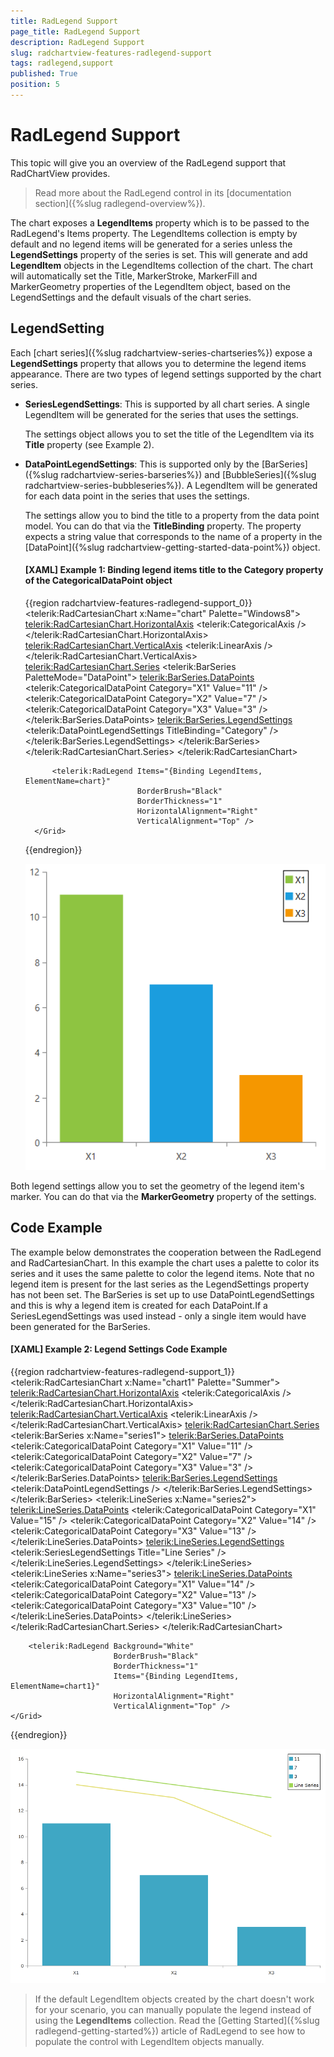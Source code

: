 ```yaml
---
title: RadLegend Support
page_title: RadLegend Support
description: RadLegend Support
slug: radchartview-features-radlegend-support
tags: radlegend,support
published: True
position: 5
---
```


# RadLegend Support

This topic will give you an overview of the RadLegend support that RadChartView provides.

> Read more about the RadLegend control in its [documentation section]({%slug radlegend-overview%}).

The chart exposes a __LegendItems__ property which is to be passed to the RadLegend's Items property. The LegendItems collection is empty by default and no legend items will be generated for a series unless the __LegendSettings__ property of the series is set. This will generate and add __LegendItem__ objects in the LegendItems collection of the chart. The chart will automatically set the Title, MarkerStroke, MarkerFill and MarkerGeometry properties of the LegendItem object, based on the LegendSettings and the default visuals of the chart series.

## LegendSetting

Each [chart series]({%slug radchartview-series-chartseries%}) expose a __LegendSettings__ property that allows you to determine the legend items appearance. There are two types of legend settings supported by the chart series.

* __SeriesLegendSettings__: This is supported by all chart series. A single LegendItem will be generated  for the series that uses the settings.

	The settings object allows you to set the title of the LegendItem via its __Title__ property (see Example 2).

* __DataPointLegendSettings__: This is supported only by the [BarSeries]({%slug radchartview-series-barseries%}) and [BubbleSeries]({%slug radchartview-series-bubbleseries%}). A LegendItem will be generated for each data point in the series that uses the settings.

	The settings allow you to bind the title to a property from the data point model. You can do that via the __TitleBinding__ property. The property expects a string value that corresponds to the name of a property in the [DataPoint]({%slug radchartview-getting-started-data-point%}) object.
	
	#### __[XAML] Example 1: Binding legend items title to the Category property of the CategoricalDataPoint object__
	{{region radchartview-features-radlegend-support_0}}
		<Grid>
			<telerik:RadCartesianChart x:Name="chart" Palette="Windows8">
				<telerik:RadCartesianChart.HorizontalAxis>
					<telerik:CategoricalAxis />
				</telerik:RadCartesianChart.HorizontalAxis>
				<telerik:RadCartesianChart.VerticalAxis>
					<telerik:LinearAxis />
				</telerik:RadCartesianChart.VerticalAxis>
				<telerik:RadCartesianChart.Series>
					<telerik:BarSeries PaletteMode="DataPoint">
						<telerik:BarSeries.DataPoints>
							<telerik:CategoricalDataPoint Category="X1" Value="11" />
							<telerik:CategoricalDataPoint Category="X2" Value="7" />
							<telerik:CategoricalDataPoint Category="X3" Value="3" />
						</telerik:BarSeries.DataPoints>
						<telerik:BarSeries.LegendSettings>
							<telerik:DataPointLegendSettings TitleBinding="Category" />
						</telerik:BarSeries.LegendSettings>
					</telerik:BarSeries>             
				</telerik:RadCartesianChart.Series>
			</telerik:RadCartesianChart>

			<telerik:RadLegend Items="{Binding LegendItems, ElementName=chart}" 
							   BorderBrush="Black" 
							   BorderThickness="1"
							   HorizontalAlignment="Right" 
							   VerticalAlignment="Top" />
		</Grid>
	{{endregion}}
	
	![Rad Chart View-features-radlegend-support-0](images/radchartview-features-radlegend-support-0.png)

Both legend settings allow you to set the geometry of the legend item's marker. You can do that via the __MarkerGeometry__ property of the settings.

## Code Example

The example below demonstrates the cooperation between the RadLegend and RadCartesianChart. In this example the chart uses a palette to color its series and it uses the same palette to color the legend items. Note that no legend item is present for the last series as the LegendSettings property has not been set. The BarSeries is set up to use DataPointLegendSettings and this is why a legend item is created for each DataPoint.If a SeriesLegendSettings was used instead - only a single item would have been generated for the BarSeries.

#### __[XAML] Example 2: Legend Settings Code Example__  
{{region radchartview-features-radlegend-support_1}}
	<Grid>
	    <telerik:RadCartesianChart x:Name="chart1" Palette="Summer">
	        <telerik:RadCartesianChart.HorizontalAxis>
	            <telerik:CategoricalAxis />
	        </telerik:RadCartesianChart.HorizontalAxis>
	        <telerik:RadCartesianChart.VerticalAxis>
	            <telerik:LinearAxis />
	        </telerik:RadCartesianChart.VerticalAxis>
	        <telerik:RadCartesianChart.Series>
	            <telerik:BarSeries x:Name="series1">
	                <telerik:BarSeries.DataPoints>
	                    <telerik:CategoricalDataPoint Category="X1" Value="11" />
	                    <telerik:CategoricalDataPoint Category="X2" Value="7" />
	                    <telerik:CategoricalDataPoint Category="X3" Value="3" />
	                </telerik:BarSeries.DataPoints>
	                <telerik:BarSeries.LegendSettings>
	                    <telerik:DataPointLegendSettings />
	                </telerik:BarSeries.LegendSettings>
	            </telerik:BarSeries>
	            <telerik:LineSeries x:Name="series2">
	                <telerik:LineSeries.DataPoints>
	                    <telerik:CategoricalDataPoint Category="X1" Value="15" />
	                    <telerik:CategoricalDataPoint Category="X2" Value="14" />
	                    <telerik:CategoricalDataPoint Category="X3" Value="13" />
	                </telerik:LineSeries.DataPoints>
	                <telerik:LineSeries.LegendSettings>
	                    <telerik:SeriesLegendSettings Title="Line Series" />
	                </telerik:LineSeries.LegendSettings>
	            </telerik:LineSeries>
	            <telerik:LineSeries x:Name="series3">
	                <telerik:LineSeries.DataPoints>
	                    <telerik:CategoricalDataPoint Category="X1" Value="14" />
	                    <telerik:CategoricalDataPoint Category="X2" Value="13" />
	                    <telerik:CategoricalDataPoint Category="X3" Value="10" />
	                </telerik:LineSeries.DataPoints>
	            </telerik:LineSeries>
	        </telerik:RadCartesianChart.Series>
	    </telerik:RadCartesianChart>
		
	    <telerik:RadLegend Background="White" 
	                       BorderBrush="Black" 
	                       BorderThickness="1" 
	                       Items="{Binding LegendItems, ElementName=chart1}" 
	                       HorizontalAlignment="Right" 
	                       VerticalAlignment="Top" />
	</Grid>
{{endregion}}

![Rad Chart View-features-radlegend-support-0](images/radchartview-features-radlegend-support-1.png)

> If the default LegendItem objects created by the chart doesn't work for your scenario, you can manually populate the legend instead of using the __LegendItems__ collection. Read the [Getting Started]({%slug radlegend-getting-started%}) article of RadLegend to see how to populate the control with LegendItem objects manually.
